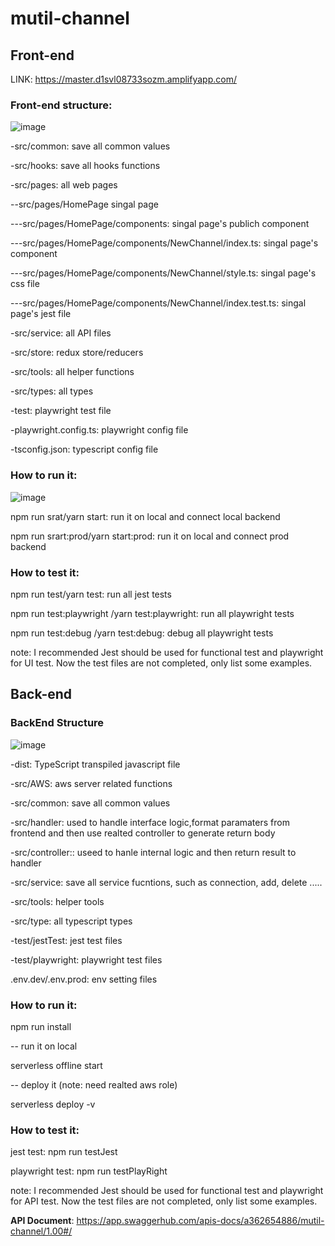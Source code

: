 # mutil-channel

## Front-end

LINK: https://master.d1svl08733sozm.amplifyapp.com/

### Front-end structure:
![image](https://user-images.githubusercontent.com/41553112/199976031-e9976951-6329-441a-9e78-5fb907f24815.png)

-src/common: save all common values

-src/hooks: save all hooks functions 

-src/pages: all web pages

--src/pages/HomePage singal page

---src/pages/HomePage/components: singal page's publich component

---src/pages/HomePage/components/NewChannel/index.ts: singal page's component

---src/pages/HomePage/components/NewChannel/style.ts: singal page's css file

---src/pages/HomePage/components/NewChannel/index.test.ts: singal page's jest file

-src/service: all API files 

-src/store: redux store/reducers 

-src/tools: all helper functions 

-src/types: all types 

-test: playwright test file

-playwright.config.ts: playwright config file

-tsconfig.json: typescript config file


### How to run it:

![image](https://user-images.githubusercontent.com/41553112/199978243-33a806b8-a7f4-4c94-8ddd-58dadbdac2bf.png)

npm run srat/yarn start: run it on local and connect local backend

npm run srart:prod/yarn start:prod: run it on local and connect prod backend


### How to test it:

npm run test/yarn test: run all jest tests

npm run test:playwright /yarn test:playwright: run all playwright tests

npm run test:debug /yarn test:debug: debug all playwright tests

note: I recommended Jest should be used for functional test and playwright for UI test. Now the test files are not completed, only list some examples.


## Back-end

### BackEnd Structure

![image](https://user-images.githubusercontent.com/41553112/199860022-a82ffb76-d10e-408b-b5fa-4f559e2a96b5.png)

-dist: TypeScript transpiled javascript file

-src/AWS: aws server related functions

-src/common: save all common values 

-src/handler: used to handle interface logic,format paramaters from frontend and then use realted controller to generate return body

-src/controller:: useed to hanle internal logic and then return result to handler

-src/service: save all service fucntions, such as connection, add, delete .....

-src/tools: helper tools

-src/type: all typescript types 

-test/jestTest: jest test files

-test/playwright: playwright test files

.env.dev/.env.prod: env setting files



### **How to run it:**

npm run install

-- run it on local 

serverless offline start

-- deploy it (note: need realted aws role)

serverless deploy -v  

### **How to test it:**

jest test: npm run testJest

playwright test: npm run testPlayRight


note: I recommended Jest should be used for functional test and playwright for API test. Now the test files are not completed, only list some examples.


**API Document**: https://app.swaggerhub.com/apis-docs/a362654886/mutil-channel/1.00#/

